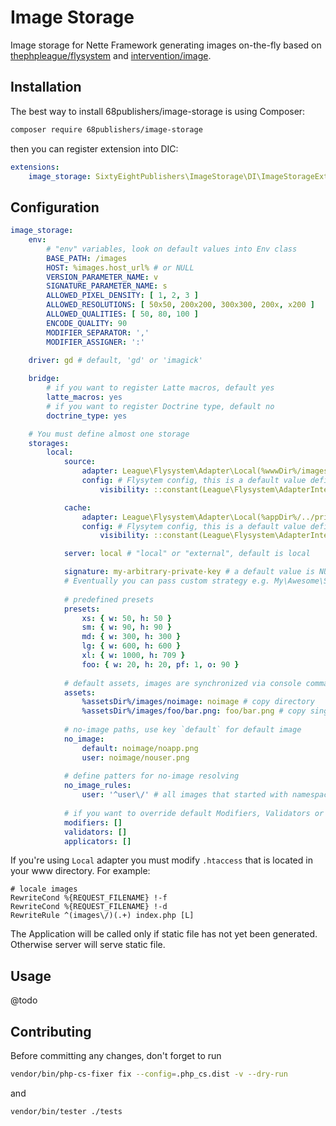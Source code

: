 # Image Storage

Image storage for Nette Framework generating images on-the-fly based on [thephpleague/flysystem](https://github.com/thephpleague/flysystem) and [intervention/image](https://github.com/Intervention/image).

## Installation

The best way to install 68publishers/image-storage is using Composer:

```bash
composer require 68publishers/image-storage
```

then you can register extension into DIC:

```yaml
extensions:
    image_storage: SixtyEightPublishers\ImageStorage\DI\ImageStorageExtension
```

## Configuration

```yaml
image_storage:
    env:
        # "env" variables, look on default values into Env class
        BASE_PATH: /images
        HOST: %images.host_url% # or NULL
        VERSION_PARAMETER_NAME: v
        SIGNATURE_PARAMETER_NAME: s
        ALLOWED_PIXEL_DENSITY: [ 1, 2, 3 ]
        ALLOWED_RESOLUTIONS: [ 50x50, 200x200, 300x300, 200x, x200 ]
        ALLOWED_QUALITIES: [ 50, 80, 100 ]
        ENCODE_QUALITY: 90
        MODIFIER_SEPARATOR: ','
        MODIFIER_ASSIGNER: ':'

    driver: gd # default, 'gd' or 'imagick'
    
    bridge:
        # if you want to register Latte macros, default yes
    	latte_macros: yes
        # if you want to register Doctrine type, default no
        doctrine_type: yes

    # You must define almost one storage
    storages:
        local:
            source:
                adapter: League\Flysystem\Adapter\Local(%wwwDir%/images)
                config: # Flysytem config, this is a default value defined by an extension:
                    visibility: ::constant(League\Flysystem\AdapterInterface::VISIBILITY_PRIVATE)

            cache:
                adapter: League\Flysystem\Adapter\Local(%appDir%/../private/images)
                config: # Flysytem config, this is a default value defined by an extension:
                    visibility: ::constant(League\Flysystem\AdapterInterface::VISIBILITY_PUBLIC)

            server: local # "local" or "external", default is local

            signature: my-arbitrary-private-key # a default value is NULL. If the value is a string then its passed as a privateKey into a DefaultSignatureStrategy class. 
            # Eventually you can pass custom strategy e.g. My\Awesome\SignatureStrategy(foo, bar)
            
            # predefined presets
            presets:
                xs: { w: 50, h: 50 }
                sm: { w: 90, h: 90 }
                md: { w: 300, h: 300 }
                lg: { w: 600, h: 600 }
                xl: { w: 1000, h: 709 }
                foo: { w: 20, h: 20, pf: 1, o: 90 }
                
            # default assets, images are synchronized via console command
            assets:
                %assetsDir%/images/noimage: noimage # copy directory
                %assetsDir%/images/foo/bar.png: foo/bar.png # copy single file
                
            # no-image paths, use key `default` for default image
            no_image:
                default: noimage/noapp.png
                user: noimage/nouser.png
                
            # define patters for no-image resolving
            no_image_rules:
                user: '^user\/' # all images that started with namespace `user/` will have no-image `user`
                
            # if you want to override default Modifiers, Validators or Applicator, defined it here. Otherwise don't define these keys
            modifiers: []
            validators: []
            applicators: []
```

If you're using `Local` adapter you must modify `.htaccess` that is located in your www directory. For example:

```apacheconf
# locale images
RewriteCond %{REQUEST_FILENAME} !-f
RewriteCond %{REQUEST_FILENAME} !-d
RewriteRule ^(images\/)(.+) index.php [L]
```

The Application will be called only if static file has not yet been generated. Otherwise server will serve static file.

## Usage

@todo

## Contributing

Before committing any changes, don't forget to run

```bash
vendor/bin/php-cs-fixer fix --config=.php_cs.dist -v --dry-run
```

and

```bash
vendor/bin/tester ./tests
```
